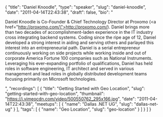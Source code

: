 {
  "title": "Daniel Knoodle",
  "type": "speaker",
  "slug": "daniel-knoodle",
  "date": "2011-04-14T22:43:38",
  "draft": false,
  "bio": "<p>Daniel Knoodle is Co-Founder &amp; Chief Technology Director at Proxomo (<a href=\"http://proxomo.com/\">http://proxomo.com/</a>). Daniel brings more than two decades of accomplishment-laden experience in the IT industry cross integrating backend systems. Coding since the ripe age of 12, Daniel developed a strong interest in aiding and serving others and parlayed this interest into an entrepreneurial path. Daniel is a serial entrepreneur continuously working on side projects while working inside and out of corporate America Fortune 100 companies such as National Instruments. Leveraging his ever-expanding portfolio of qualifications, Daniel has held roles in software engineering, IT architect and served in various management and lead roles in globally distributed development teams focusing primarily on Microsoft technologies.</p>",
  "recordings": [
    {
      "title": "Getting Started with Geo Location",
      "slug": "getting-started-with-geo-location",
      "thumbnail": "https://i.vimeocdn.com/video/500550762_295x166.jpg",
      "date": "2011-04-14T22:43:38",
      "meetups": [
        {
          "name": "Dallas .NET UG",
          "slug": "dallas-net-ug"
        }
      ],
      "tags": [
        {
          "name": "Geo Location",
          "slug": "geo-location"
        }
      ]
    }
  ]
}